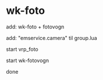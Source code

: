 # wk-foto
add: wk-foto + fotovogn 

add: "emservice.camera" til group.lua

start vrp_foto

start wk-fotovogn

done
